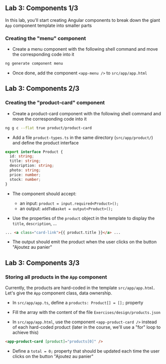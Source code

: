 ## Lab 3: Components 1/3

In this lab, you'll start creating Angular components to break down the giant `App` component template into smaller parts

### Creating the "menu" component

- Create a menu component with the following shell command and move the corresponding code into it

```bash
ng generate component menu
```

- Once done, add the component `<app-menu />` to `src/app/app.html`



## Lab 3: Components 2/3
### Creating the "product-card" component

- Create a product-card component with the following shell command and move the corresponding code into it

```bash
ng g c --flat true product/product-card
```

- Add a file `product-types.ts` in the same directory (`src/app/product/`) and define the product interface

```ts
export interface Product {
  id: string;
  title: string;
  description: string;
  photo: string;
  price: number;
  stock: number;
}
```

- The component should accept:
  - an input: `product = input.required<Product>();`
  - an output: `addToBasket = output<Product>();`

- Use the properties of the `product` object in the template to display the `title`, `description`, ...

```html
... <a class="card-link">{{ product.title }}</a> ...
```

- The output should emit the product when the user clicks on the button "Ajoutez au panier"



## Lab 3: Components 3/3
### Storing all products in the `App` component

Currently, the products are hard-coded in the template `src/app/app.html`.
Let's give the `App` component class, data ownership.

- In `src/app/app.ts`, define a `products: Product[] = [];` property

- Fill the array with the content of the file `Exercises/design/products.json`

- In `src/app/app.html`, use the component `<app-product-card />` instead of each hard-coded product (later in the course, we'll use a "for" loop to achieve this)

```html
<app-product-card [product]="products[0]" />
```

- Define a `total = 0;` property that should be updated each time the user clicks on the button "Ajoutez au panier"
